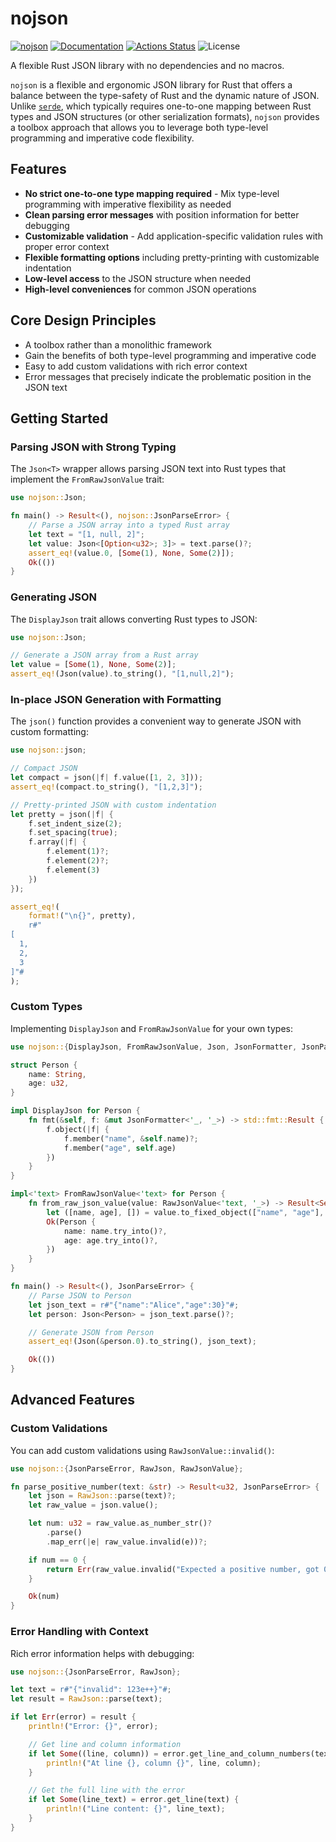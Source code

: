 nojson
======

[![nojson](https://img.shields.io/crates/v/nojson.svg)](https://crates.io/crates/nojson)
[![Documentation](https://docs.rs/nojson/badge.svg)](https://docs.rs/nojson)
[![Actions Status](https://github.com/sile/nojson/workflows/CI/badge.svg)](https://github.com/sile/nojson/actions)
![License](https://img.shields.io/crates/l/nojson)

A flexible Rust JSON library with no dependencies and no macros.

`nojson` is a flexible and ergonomic JSON library for Rust that offers a balance between the type-safety of Rust and the dynamic nature of JSON.
Unlike [`serde`](https://crates.io/crates/serde), which typically requires one-to-one mapping between Rust types and JSON structures (or other serialization formats),
`nojson` provides a toolbox approach that allows you to leverage both type-level programming and imperative code flexibility.

## Features

- **No strict one-to-one type mapping required** - Mix type-level programming with imperative flexibility as needed
- **Clean parsing error messages** with position information for better debugging
- **Customizable validation** - Add application-specific validation rules with proper error context
- **Flexible formatting options** including pretty-printing with customizable indentation
- **Low-level access** to the JSON structure when needed
- **High-level conveniences** for common JSON operations

## Core Design Principles

- A toolbox rather than a monolithic framework
- Gain the benefits of both type-level programming and imperative code
- Easy to add custom validations with rich error context
- Error messages that precisely indicate the problematic position in the JSON text

## Getting Started

### Parsing JSON with Strong Typing

The `Json<T>` wrapper allows parsing JSON text into Rust types that implement the `FromRawJsonValue` trait:

```rust
use nojson::Json;

fn main() -> Result<(), nojson::JsonParseError> {
    // Parse a JSON array into a typed Rust array
    let text = "[1, null, 2]";
    let value: Json<[Option<u32>; 3]> = text.parse()?;
    assert_eq!(value.0, [Some(1), None, Some(2)]);
    Ok(())
}
```

### Generating JSON

The `DisplayJson` trait allows converting Rust types to JSON:

```rust
use nojson::Json;

// Generate a JSON array from a Rust array
let value = [Some(1), None, Some(2)];
assert_eq!(Json(value).to_string(), "[1,null,2]");
```

### In-place JSON Generation with Formatting

The `json()` function provides a convenient way to generate JSON with custom formatting:

```rust
use nojson::json;

// Compact JSON
let compact = json(|f| f.value([1, 2, 3]));
assert_eq!(compact.to_string(), "[1,2,3]");

// Pretty-printed JSON with custom indentation
let pretty = json(|f| {
    f.set_indent_size(2);
    f.set_spacing(true);
    f.array(|f| {
        f.element(1)?;
        f.element(2)?;
        f.element(3)
    })
});

assert_eq!(
    format!("\n{}", pretty),
    r#"
[
  1,
  2,
  3
]"#
);
```

### Custom Types

Implementing `DisplayJson` and `FromRawJsonValue` for your own types:

```rust
use nojson::{DisplayJson, FromRawJsonValue, Json, JsonFormatter, JsonParseError, RawJsonValue};

struct Person {
    name: String,
    age: u32,
}

impl DisplayJson for Person {
    fn fmt(&self, f: &mut JsonFormatter<'_, '_>) -> std::fmt::Result {
        f.object(|f| {
            f.member("name", &self.name)?;
            f.member("age", self.age)
        })
    }
}

impl<'text> FromRawJsonValue<'text> for Person {
    fn from_raw_json_value(value: RawJsonValue<'text, '_>) -> Result<Self, JsonParseError> {
        let ([name, age], []) = value.to_fixed_object(["name", "age"], [])?;
        Ok(Person {
            name: name.try_into()?,
            age: age.try_into()?,
        })
    }
}

fn main() -> Result<(), JsonParseError> {
    // Parse JSON to Person
    let json_text = r#"{"name":"Alice","age":30}"#;
    let person: Json<Person> = json_text.parse()?;

    // Generate JSON from Person
    assert_eq!(Json(&person.0).to_string(), json_text);

    Ok(())
}
```

## Advanced Features

### Custom Validations

You can add custom validations using `RawJsonValue::invalid()`:

```rust
use nojson::{JsonParseError, RawJson, RawJsonValue};

fn parse_positive_number(text: &str) -> Result<u32, JsonParseError> {
    let json = RawJson::parse(text)?;
    let raw_value = json.value();

    let num: u32 = raw_value.as_number_str()?
        .parse()
        .map_err(|e| raw_value.invalid(e))?;

    if num == 0 {
        return Err(raw_value.invalid("Expected a positive number, got 0"));
    }

    Ok(num)
}
```

### Error Handling with Context

Rich error information helps with debugging:

```rust
use nojson::{JsonParseError, RawJson};

let text = r#"{"invalid": 123e++}"#;
let result = RawJson::parse(text);

if let Err(error) = result {
    println!("Error: {}", error);

    // Get line and column information
    if let Some((line, column)) = error.get_line_and_column_numbers(text) {
        println!("At line {}, column {}", line, column);
    }

    // Get the full line with the error
    if let Some(line_text) = error.get_line(text) {
        println!("Line content: {}", line_text);
    }
}
```


